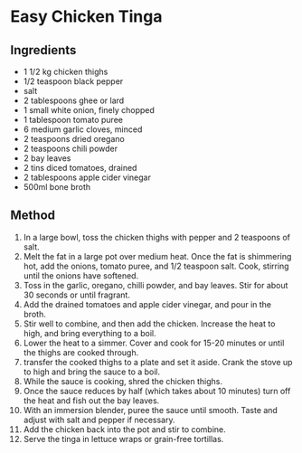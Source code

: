 # Easy Chicken Tinga

## Ingredients

- 1 1/2 kg chicken thighs
- 1/2 teaspoon black pepper
- salt
- 2 tablespoons ghee or lard
- 1 small white onion, finely chopped
- 1 tablespoon tomato puree
- 6 medium garlic cloves, minced
- 2 teaspoons dried oregano
- 2 teaspoons chili powder
- 2 bay leaves
- 2 tins diced tomatoes, drained
- 2 tablespoons apple cider vinegar
- 500ml bone broth

## Method

1. In a large bowl, toss the chicken thighs with pepper and 2 teaspoons of salt.
2. Melt the fat in a large pot over medium heat. Once the fat is shimmering hot, add the onions, tomato puree, and 1/2 teaspoon salt. Cook, stirring until the onions have softened.
3. Toss in the garlic, oregano, chilli powder, and bay leaves. Stir for about 30 seconds or until fragrant.
4. Add the drained tomatoes and apple cider vinegar, and pour in the broth.
5. Stir well to combine, and then add the chicken. Increase the heat to high, and bring everything to a boil.
6. Lower the heat to a simmer. Cover and cook for 15-20 minutes or until the thighs are cooked through.
7. transfer the cooked thighs to a plate and set it aside. Crank the stove up to high and bring the sauce to a boil.
8. While the sauce is cooking, shred the chicken thighs.
9. Once the sauce reduces by half (which takes about 10 minutes) turn off the heat and fish out the bay leaves.
10. With an immersion blender, puree the sauce until smooth. Taste and adjust with salt and pepper if necessary.
11. Add the chicken back into the pot and stir to combine.
12. Serve the tinga in lettuce wraps or grain-free tortillas.
